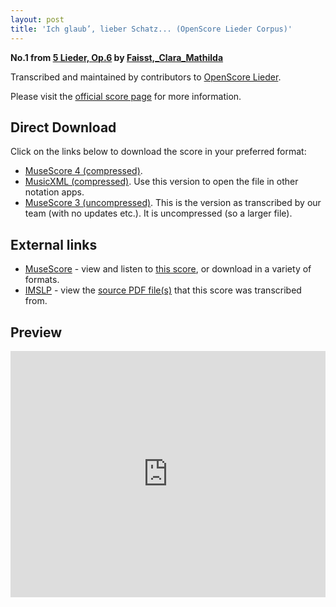 ```yaml
---
layout: post
title: 'Ich glaub’, lieber Schatz... (OpenScore Lieder Corpus)'
---
```


__No.1 from [5 Lieder, Op.6](https://fourscoreandmore.org/openscore/lieder/Faisst%2C_Clara_Mathilda/5_Lieder%2C_Op.6/) by [Faisst,_Clara_Mathilda](https://fourscoreandmore.org/openscore/lieder/Faisst%2C_Clara_Mathilda)__

Transcribed and maintained by contributors to [OpenScore Lieder].

Please visit the [official score page] for more information.

[official score page]: https://musescore.com/openscore-lieder-corpus/scores/6259566
[OpenScore Lieder]: https://musescore.com/openscore-lieder-corpus

## Direct Download

Click on the links below to download the score in your preferred format:
- [MuseScore 4 (compressed)](https://fourscoreandmore.org/openscore/lieder/Faisst%2C_Clara_Mathilda/5_Lieder%2C_Op.6/1_Ich_glaub%E2%80%99%2C_lieber_Schatz.mscz).
- [MusicXML (compressed)](https://fourscoreandmore.org/openscore/lieder/Faisst%2C_Clara_Mathilda/5_Lieder%2C_Op.6/1_Ich_glaub%E2%80%99%2C_lieber_Schatz.mxl). Use this version to open the file in other notation apps.
- [MuseScore 3 (uncompressed)](https://raw.githubusercontent.com/OpenScore/Lieder/refs/heads/main/scores/Faisst%2C_Clara_Mathilda/5_Lieder%2C_Op.6/1_Ich_glaub%E2%80%99%2C_lieber_Schatz/lc6259566.mscx). This is the version as transcribed by our team (with no updates etc.). It is uncompressed (so a larger file).

## External links

- [MuseScore] - view and listen to [this score][MuseScore], or download in a variety of formats.
- [IMSLP] - view the [source PDF file(s)][IMSLP] that this score was transcribed from.

[MuseScore]: https://musescore.com/score/6259566
[IMSLP]: https://imslp.org/wiki/Special:ReverseLookup/621830

## Preview

<iframe width="100%" height="394" src="https://musescore.com/openscore-lieder-corpus/scores/6259566/embed" frameborder="0" allowfullscreen allow="autoplay; fullscreen"></iframe>
